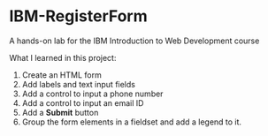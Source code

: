 # IBM-RegisterForm
A hands-on lab for the IBM Introduction to Web Development course

What I learned in this project:

1. Create an HTML form
2. Add labels and text input fields
3. Add a control to input a phone number
4. Add a control to input an email ID
5. Add a **Submit** button
6. Group the form elements in a fieldset and add a legend to it. 
